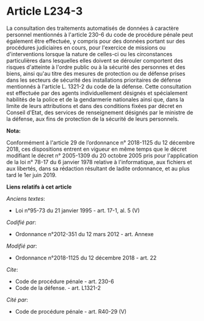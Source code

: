 # Article L234-3

La consultation des traitements automatisés de données à caractère personnel mentionnés à l'article 230-6 du code de
procédure pénale peut également être effectuée, y compris pour des données portant sur des procédures judiciaires en cours,
pour l'exercice de missions ou d'interventions lorsque la nature de celles-ci ou les circonstances particulières dans
lesquelles elles doivent se dérouler comportent des risques d'atteinte à l'ordre public ou à la sécurité des personnes et des
biens, ainsi qu'au titre des mesures de protection ou de défense prises dans les secteurs de sécurité des installations
prioritaires de défense mentionnés à l'article L. 1321-2 du code de la défense. Cette consultation est effectuée par des
agents individuellement désignés et spécialement habilités de la police et de la gendarmerie nationales ainsi que, dans la
limite de leurs attributions et dans des conditions fixées par décret en Conseil d'Etat, des services de renseignement
désignés par le ministre de la défense, aux fins de protection de la sécurité de leurs personnels.

**Nota:**

Conformément à l'article 29 de l’ordonnance n° 2018-1125 du 12 décembre 2018, ces dispositions entrent en vigueur en même
temps que le décret modifiant le décret n° 2005-1309 du 20 octobre 2005 pris pour l'application de la loi n° 78-17 du 6
janvier 1978 relative à l'informatique, aux fichiers et aux libertés, dans sa rédaction résultant de ladite ordonnance, et au
plus tard le 1er juin 2019.

**Liens relatifs à cet article**

_Anciens textes_:

  - Loi n°95-73 du 21 janvier 1995 - art. 17-1, al. 5 (V)

_Codifié par_:

  - Ordonnance n°2012-351 du 12 mars 2012 - art. Annexe

_Modifié par_:

  - Ordonnance n°2018-1125 du 12 décembre 2018 - art. 22

_Cite_:

  - Code de procédure pénale - art. 230-6
  - Code de la défense. - art. L1321-2

_Cité par_:

  - Code de procédure pénale - art. R40-29 (V)
